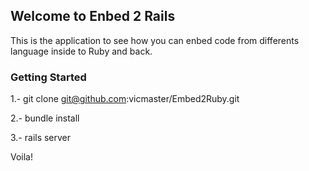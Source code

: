 Welcome to Enbed 2 Rails
----

This is the application to see how you can enbed code from differents language inside to Ruby and back.


### Getting Started

1.- git clone git@github.com:vicmaster/Embed2Ruby.git

2.- bundle install

3.- rails server

Voila!
